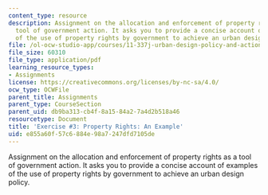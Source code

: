 ```yaml
---
content_type: resource
description: Assignment on the allocation and enforcement of property rights as a
  tool of government action. It asks you to provide a concise account of examples
  of the use of property rights by government to achieve an urban design policy.
file: /ol-ocw-studio-app/courses/11-337j-urban-design-policy-and-action-spring-2007/e855a60f57c6884e98a7247dfd7105de_exercise3.pdf
file_size: 60310
file_type: application/pdf
learning_resource_types:
- Assignments
license: https://creativecommons.org/licenses/by-nc-sa/4.0/
ocw_type: OCWFile
parent_title: Assignments
parent_type: CourseSection
parent_uid: db9ba313-cb4f-8a15-84a2-7a4d2b518a46
resourcetype: Document
title: 'Exercise #3: Property Rights: An Example'
uid: e855a60f-57c6-884e-98a7-247dfd7105de
---
```

Assignment on the allocation and enforcement of property rights as a tool of government action. It asks you to provide a concise account of examples of the use of property rights by government to achieve an urban design policy.